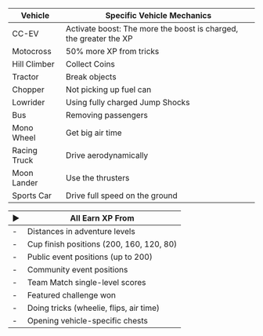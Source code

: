 Vehicle | Specific Vehicle Mechanics
-- | --
CC-EV | Activate boost: The more the boost is charged, the greater the XP
Motocross |  50% more XP from tricks
Hill Climber | Collect Coins
Tractor | Break objects
Chopper | Not picking up fuel can
Lowrider | Using fully charged Jump Shocks
Bus | Removing passengers
Mono Wheel | Get big air time
Racing Truck | Drive aerodynamically
Moon Lander | Use the thrusters
Sports Car | Drive full speed on the ground

 ▶︎ |  All Earn XP From
--  | --
 \- |  Distances in adventure levels
 \- | Cup finish positions (200, 160, 120, 80)
 \- | Public event positions (up to 200)
 \- | Community event positions
 \- | Team Match single-level scores
 \- | Featured challenge won
 \- | Doing tricks (wheelie, flips, air time)
 \- | Opening vehicle-specific chests   
